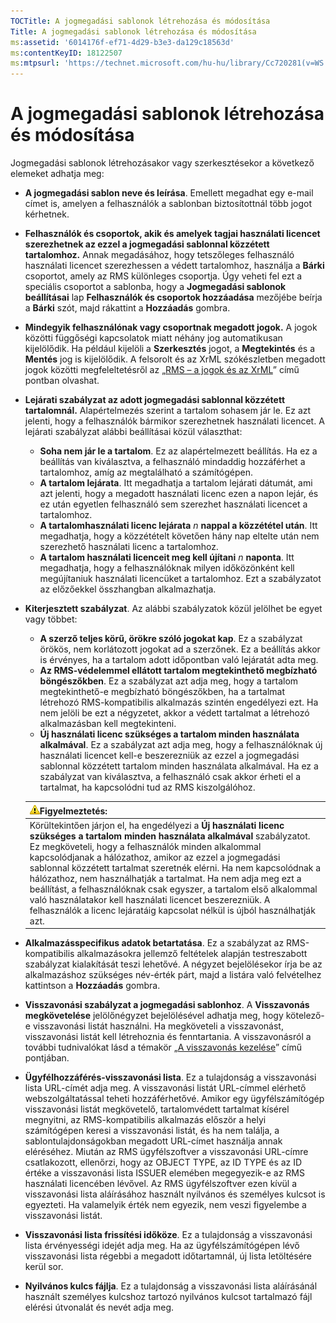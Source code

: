 ```yaml
---
TOCTitle: A jogmegadási sablonok létrehozása és módosítása
Title: A jogmegadási sablonok létrehozása és módosítása
ms:assetid: '6014176f-ef71-4d29-b3e3-da129c18563d'
ms:contentKeyID: 18122507
ms:mtpsurl: 'https://technet.microsoft.com/hu-hu/library/Cc720281(v=WS.10)'
---
```


A jogmegadási sablonok létrehozása és módosítása
================================================

Jogmegadási sablonok létrehozásakor vagy szerkesztésekor a következő elemeket adhatja meg:

-   **A jogmegadási sablon neve és leírása**. Emellett megadhat egy e-mail címet is, amelyen a felhasználók a sablonban biztosítottnál több jogot kérhetnek.
-   **Felhasználók és csoportok, akik és amelyek tagjai használati licencet szerezhetnek az ezzel a jogmegadási sablonnal közzétett tartalomhoz.** Annak megadásához, hogy tetszőleges felhasználó használati licencet szerezhessen a védett tartalomhoz, használja a **Bárki** csoportot, amely az RMS különleges csoportja. Úgy veheti fel ezt a speciális csoportot a sablonba, hogy a **Jogmegadási sablonok beállításai** lap **Felhasználók és csoportok hozzáadása** mezőjébe beírja a **Bárki** szót, majd rákattint a **Hozzáadás** gombra.
-   **Mindegyik felhasználónak vagy csoportnak megadott jogok.** A jogok közötti függőségi kapcsolatok miatt néhány jog automatikusan kijelölődik. Ha például kijelöli a **Szerkesztés** jogot, a **Megtekintés** és a **Mentés** jog is kijelölődik. A felsorolt és az XrML szókészletben megadott jogok közötti megfeleltetésről az „[RMS – a jogok és az XrML](https://technet.microsoft.com/7eb5cdd1-cd48-4b2b-96b6-fc74f7b42e7f)” című pontban olvashat.
-   **Lejárati szabályzat az adott jogmegadási sablonnal közzétett tartalomnál.** Alapértelmezés szerint a tartalom sohasem jár le. Ez azt jelenti, hogy a felhasználók bármikor szerezhetnek használati licencet. A lejárati szabályzat alábbi beállításai közül választhat:
    -   **Soha nem jár le a tartalom**. Ez az alapértelmezett beállítás. Ha ez a beállítás van kiválasztva, a felhasználó mindaddig hozzáférhet a tartalomhoz, amíg az megtalálható a számítógépen.
    -   **A tartalom lejárata**. Itt megadhatja a tartalom lejárati dátumát, ami azt jelenti, hogy a megadott használati licenc ezen a napon lejár, és ez után egyetlen felhasználó sem szerezhet használati licencet a tartalomhoz.
    -   **A tartalomhasználati licenc lejárata** *n* **nappal a közzététel után**. Itt megadhatja, hogy a közzétételt követően hány nap eltelte után nem szerezhető használati licenc a tartalomhoz.
    -   **A tartalom használati licenceit meg kell újítani** *n* **naponta**. Itt megadhatja, hogy a felhasználóknak milyen időközönként kell megújítaniuk használati licencüket a tartalomhoz. Ezt a szabályzatot az előzőekkel összhangban alkalmazhatja.
-   **Kiterjesztett szabályzat**. Az alábbi szabályzatok közül jelölhet be egyet vagy többet:
    -   **A szerző teljes körű, örökre szóló jogokat kap**. Ez a szabályzat örökös, nem korlátozott jogokat ad a szerzőnek. Ez a beállítás akkor is érvényes, ha a tartalom adott időpontban való lejáratát adta meg.
    -   **Az RMS-védelemmel ellátott tartalom megtekinthető megbízható böngészőkben**. Ez a szabályzat azt adja meg, hogy a tartalom megtekinthető-e megbízható böngészőkben, ha a tartalmat létrehozó RMS-kompatibilis alkalmazás szintén engedélyezi ezt. Ha nem jelöli be ezt a négyzetet, akkor a védett tartalmat a létrehozó alkalmazásban kell megtekinteni.
    -   **Új használati licenc szükséges a tartalom minden használata alkalmával**. Ez a szabályzat azt adja meg, hogy a felhasználóknak új használati licencet kell-e beszerezniük az ezzel a jogmegadási sablonnal közzétett tartalom minden használata alkalmával. Ha ez a szabályzat van kiválasztva, a felhasználó csak akkor érheti el a tartalmat, ha kapcsolódni tud az RMS kiszolgálóhoz.

    | ![](images/Cc720281.Caution(WS.10).gif)Figyelmeztetés:                                                                                                                                                                                                                                                                                                                                                                                                                                                                                                                          |
    |--------------------------------------------------------------------------------------------------------------------------------------------------------------------------------------------------------------------------------------------------------------------------------------------------------------------------------------------------------------------------------------------------------------------------------------------------------------------------------------------------------------------------------------------------------------------------------------------------------------|
    | Körültekintően járjon el, ha engedélyezi a **Új használati licenc szükséges a tartalom minden használata alkalmával** szabályzatot. Ez megköveteli, hogy a felhasználók minden alkalommal kapcsolódjanak a hálózathoz, amikor az ezzel a jogmegadási sablonnal közzétett tartalmat szeretnék elérni. Ha nem kapcsolódnak a hálózathoz, nem használhatják a tartalmat. Ha nem adja meg ezt a beállítást, a felhasználóknak csak egyszer, a tartalom első alkalommal való használatakor kell használati licencet beszerezniük. A felhasználók a licenc lejáratáig kapcsolat nélkül is újból használhatják azt. |

-   **Alkalmazásspecifikus adatok betartatása**. Ez a szabályzat az RMS-kompatibilis alkalmazásokra jellemző feltételek alapján testreszabott szabályzat kialakítását teszi lehetővé. A négyzet bejelölésekor írja be az alkalmazáshoz szükséges név-érték párt, majd a listára való felvételhez kattintson a **Hozzáadás** gombra.
-   **Visszavonási szabályzat a jogmegadási sablonhoz**. A **Visszavonás megkövetelése** jelölőnégyzet bejelölésével adhatja meg, hogy kötelező-e visszavonási listát használni. Ha megköveteli a visszavonást, visszavonási listát kell létrehoznia és fenntartania. A visszavonásról a további tudnivalókat lásd a témakör „[A visszavonás kezelése](https://technet.microsoft.com/df732a7d-1fb0-4845-87ca-fab4bc5f98a0)” című pontjában.
-   **Ügyfélhozzáférés-visszavonási lista**. Ez a tulajdonság a visszavonási lista URL-címét adja meg. A visszavonási listát URL-címmel elérhető webszolgáltatással teheti hozzáférhetővé. Amikor egy ügyfélszámítógép visszavonási listát megkövetelő, tartalomvédett tartalmat kísérel megnyitni, az RMS-kompatibilis alkalmazás először a helyi számítógépen keresi a visszavonási listát, és ha nem találja, a sablontulajdonságokban megadott URL-címet használja annak eléréséhez. Miután az RMS ügyfélszoftver a visszavonási URL-címre csatlakozott, ellenőrzi, hogy az OBJECT TYPE, az ID TYPE és az ID értéke a visszavonási lista ISSUER elemében megegyezik-e az RMS használati licencében lévővel. Az RMS ügyfélszoftver ezen kívül a visszavonási lista aláírásához használt nyilvános és személyes kulcsot is egyezteti. Ha valamelyik érték nem egyezik, nem veszi figyelembe a visszavonási listát.
-   **Visszavonási lista frissítési időköze**. Ez a tulajdonság a visszavonási lista érvényességi idejét adja meg. Ha az ügyfélszámítógépen lévő visszavonási lista régebbi a megadott időtartamnál, új lista letöltésére kerül sor.
-   **Nyilvános kulcs fájlja**. Ez a tulajdonság a visszavonási lista aláírásánál használt személyes kulcshoz tartozó nyilvános kulcsot tartalmazó fájl elérési útvonalát és nevét adja meg.
